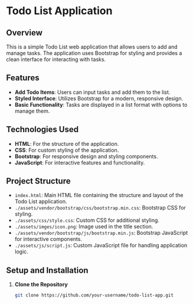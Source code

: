 # Todo List Application

## Overview

This is a simple Todo List web application that allows users to add and manage tasks. The application uses Bootstrap for styling and provides a clean interface for interacting with tasks.

## Features

- **Add Todo Items**: Users can input tasks and add them to the list.
- **Styled Interface**: Utilizes Bootstrap for a modern, responsive design.
- **Basic Functionality**: Tasks are displayed in a list format with options to manage them.

## Technologies Used

- **HTML**: For the structure of the application.
- **CSS**: For custom styling of the application.
- **Bootstrap**: For responsive design and styling components.
- **JavaScript**: For interactive features and functionality.

## Project Structure

- `index.html`: Main HTML file containing the structure and layout of the Todo List application.
- `./assets/vendor/bootstrap/css/bootstrap.min.css`: Bootstrap CSS for styling.
- `./assets/css/style.css`: Custom CSS for additional styling.
- `./assets/imges/icon.png`: Image used in the title section.
- `./assets/vendor/bootstrap/js/bootstrap.min.js`: Bootstrap JavaScript for interactive components.
- `./assets/js/script.js`: Custom JavaScript file for handling application logic.

## Setup and Installation

1. **Clone the Repository**

   ```bash
   git clone https://github.com/your-username/todo-list-app.git
